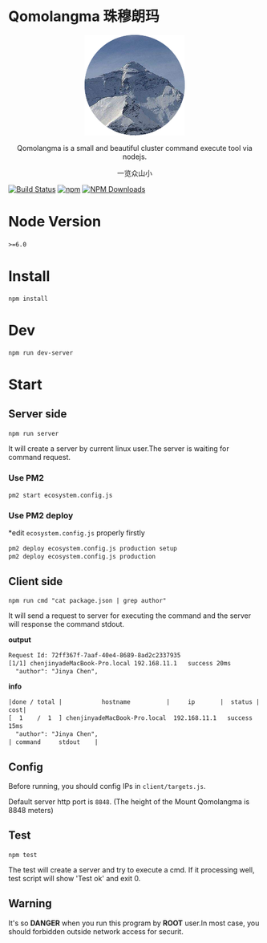 # Qomolangma 珠穆朗玛

<div align=center>
<img width="200" height="200" src="./dustbin/logo.png" alt="logo"/>
<p>
Qomolangma is a small and beautiful cluster command execute tool via nodejs.

</p>
<p>一览众山小</p>
</div>

[![Build Status](https://travis-ci.org/chenjinya/Qomolangma.svg?branch=master)](https://travis-ci.org/chenjinya/Qomolangma) [![npm](https://img.shields.io/npm/v/qomolangma.svg)](https://npmjs.com/package/qomolangma) [![NPM Downloads](https://img.shields.io/npm/dm/qomolangma.svg)](https://www.npmjs.com/package/qomolangma) 


# Node Version
 `>=6.0`
 
# Install
```
npm install
```

# Dev
```
npm run dev-server
```

# Start

## Server side
```
npm run server
```

It will create a server by current linux user.The server is waiting for command request.

### Use PM2
```
pm2 start ecosystem.config.js
```

### Use PM2 deploy
*edit `ecosystem.config.js` properly firstly
```
pm2 deploy ecosystem.config.js production setup
pm2 deploy ecosystem.config.js production
```

## Client side
```
npm run cmd "cat package.json | grep author"
```

It will send a request to server for executing the command and the server will response the command stdout.

**output**

```
Request Id: 72ff367f-7aaf-40e4-8689-8ad2c2337935
[1/1] chenjinyadeMacBook-Pro.local 192.168.11.1   success 20ms
  "author": "Jinya Chen",
```

**info**
```
|done / total |           hostname          |     ip       |  status | cost|
[  1    /  1  ] chenjinyadeMacBook-Pro.local  192.168.11.1   success   15ms
  "author": "Jinya Chen",
| command     stdout    |
```

## Config
Before running, you should config IPs in `client/targets.js`.

Default server http port is `8848`. (The height of the Mount Qomolangma is 8848 meters)
## Test
```
npm test
```

The test will create a server and try to execute a cmd. If it processing well, test script will show 'Test ok' and exit 0.

## Warning 

It's so **DANGER** when you run this program by **ROOT** user.In most case, you should forbidden outside network access for securit.


